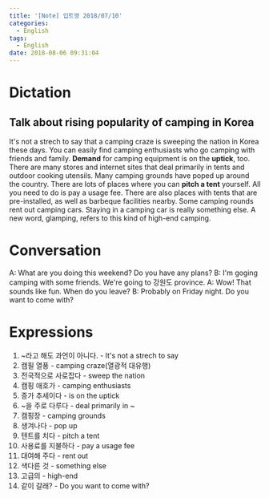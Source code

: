 ```yaml
---
title: '[Note] 입트영 2018/07/10'
categories:
  - English
tags:
  - English
date: 2018-08-06 09:31:04
---
```


# Dictation
## Talk about rising popularity of camping in Korea

It's not a strech to say that a camping craze is sweeping the nation in Korea these days. You can easily find camping enthusiasts who go camping with friends and family. **Demand** for camping equipment is on the **uptick**, too. There are many stores and internet sites that deal primarily in tents and outdoor cooking utensils. Many camping grounds have poped up around the country. There are lots of places where you can **pitch a tent** yourself. All you need to do is pay a usage fee. There are also places with tents that are pre-installed, as well as barbeque facilities nearby. Some camping rounds rent out camping cars. Staying in a camping car is really something else. A new word, glamping, refers to this kind of high-end camping.

# Conversation
A: What are you doing this weekend? Do you have any plans?
B: I'm goging camping with some friends. We're going to 강원도 province.
A: Wow! That sounds like fun. When do you leave?
B: Probably on Friday night. Do you want to come with?


# Expressions
1. ~라고 해도 과언이 아니다. - It's not a strech to say
2. 캠필 열풍 - camping craze(열광적 대유행)
3. 전국적으로 사로잡다 - sweep the nation
4. 캠핑 애호가 - camping enthusiasts
5. 증가 추세이다 - is on the uptick
6. ~을 주로 다루다 - deal primarily in ~
7. 캠핑장 - camping grounds
8. 생겨나다 - pop up
9. 텐트를 치다 - pitch a tent
10. 사용료를 지불하다 - pay a usage fee
11. 대여해 주다 - rent out
12. 색다른 것 - something else
13. 고급의 - high-end
14. 같이 갈래? - Do you want to come with?
 